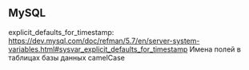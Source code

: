 MySQL
---
explicit_defaults_for_timestamp: https://dev.mysql.com/doc/refman/5.7/en/server-system-variables.html#sysvar_explicit_defaults_for_timestamp
Имена полей в таблицах базы данных camelCase
